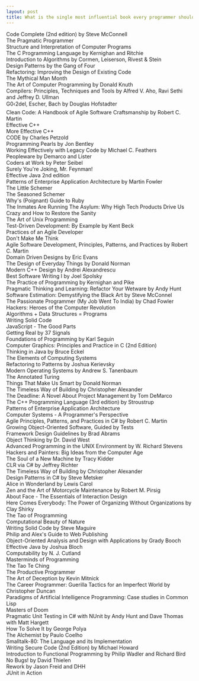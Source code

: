 ```yaml
---
layout: post
title: What is the single most influential book every programmer should read?
---
```


Code Complete (2nd edition) by Steve McConnell<br>
The Pragmatic Programmer<br>
Structure and Interpretation of Computer Programs<br>
The C Programming Language by Kernighan and Ritchie<br>
Introduction to Algorithms by Cormen, Leiserson, Rivest & Stein<br>
Design Patterns by the Gang of Four<br>
Refactoring: Improving the Design of Existing Code<br>
The Mythical Man Month<br>
The Art of Computer Programming by Donald Knuth<br>
Compilers: Principles, Techniques and Tools by Alfred V. Aho, Ravi Sethi and Jeffrey D. Ullman<br>
G0‹2del, Escher, Bach by Douglas Hofstadter<br>
Clean Code: A Handbook of Agile Software Craftsmanship by Robert C. Martin<br>
Effective C++<br>
More Effective C++<br>
CODE by Charles Petzold<br>
Programming Pearls by Jon Bentley<br>
Working Effectively with Legacy Code by Michael C. Feathers<br>
Peopleware by Demarco and Lister<br>
Coders at Work by Peter Seibel<br>
Surely You're Joking, Mr. Feynman!<br>
Effective Java 2nd edition<br>
Patterns of Enterprise Application Architecture by Martin Fowler<br>
The Little Schemer<br>
The Seasoned Schemer<br>
Why's (Poignant) Guide to Ruby<br>
The Inmates Are Running The Asylum: Why High Tech Products Drive Us Crazy and How to Restore the Sanity<br>
The Art of Unix Programming<br>
Test-Driven Development: By Example by Kent Beck<br>
Practices of an Agile Developer<br>
Don't Make Me Think<br>
Agile Software Development, Principles, Patterns, and Practices by Robert C. Martin<br>
Domain Driven Designs by Eric Evans<br>
The Design of Everyday Things by Donald Norman<br>
Modern C++ Design by Andrei Alexandrescu<br>
Best Software Writing I by Joel Spolsky<br>
The Practice of Programming by Kernighan and Pike<br>
Pragmatic Thinking and Learning: Refactor Your Wetware by Andy Hunt<br>
Software Estimation: Demystifying the Black Art by Steve McConnel<br>
The Passionate Programmer (My Job Went To India) by Chad Fowler<br>
Hackers: Heroes of the Computer Revolution<br>
Algorithms + Data Structures = Programs<br>
Writing Solid Code<br>
JavaScript - The Good Parts<br>
Getting Real by 37 Signals<br>
Foundations of Programming by Karl Seguin<br>
Computer Graphics: Principles and Practice in C (2nd Edition)<br>
Thinking in Java by Bruce Eckel<br>
The Elements of Computing Systems<br>
Refactoring to Patterns by Joshua Kerievsky<br>
Modern Operating Systems by Andrew S. Tanenbaum<br>
The Annotated Turing<br>
Things That Make Us Smart by Donald Norman<br>
The Timeless Way of Building by Christopher Alexander<br>
The Deadline: A Novel About Project Management by Tom DeMarco<br>
The C++ Programming Language (3rd edition) by Stroustrup<br>
Patterns of Enterprise Application Architecture<br>
Computer Systems - A Programmer's Perspective<br>
Agile Principles, Patterns, and Practices in C# by Robert C. Martin<br>
Growing Object-Oriented Software, Guided by Tests<br>
Framework Design Guidelines by Brad Abrams<br>
Object Thinking by Dr. David West<br>
Advanced Programming in the UNIX Environment by W. Richard Stevens<br>
Hackers and Painters: Big Ideas from the Computer Age<br>
The Soul of a New Machine by Tracy Kidder<br>
CLR via C# by Jeffrey Richter<br>
The Timeless Way of Building by Christopher Alexander<br>
Design Patterns in C# by Steve Metsker<br>
Alice in Wonderland by Lewis Carol<br>
Zen and the Art of Motorcycle Maintenance by Robert M. Pirsig<br>
About Face - The Essentials of Interaction Design<br>
Here Comes Everybody: The Power of Organizing Without Organizations by Clay Shirky<br>
The Tao of Programming<br>
Computational Beauty of Nature<br>
Writing Solid Code by Steve Maguire<br>
Philip and Alex's Guide to Web Publishing<br>
Object-Oriented Analysis and Design with Applications by Grady Booch<br>
Effective Java by Joshua Bloch<br>
Computability by N. J. Cutland<br>
Masterminds of Programming<br>
The Tao Te Ching<br>
The Productive Programmer<br>
The Art of Deception by Kevin Mitnick<br>
The Career Programmer: Guerilla Tactics for an Imperfect World by Christopher Duncan<br>
Paradigms of Artificial Intelligence Programming: Case studies in Common Lisp<br>
Masters of Doom<br>
Pragmatic Unit Testing in C# with NUnit by Andy Hunt and Dave Thomas with Matt Hargett<br>
How To Solve It by George Polya<br>
The Alchemist by Paulo Coelho<br>
Smalltalk-80: The Language and its Implementation<br>
Writing Secure Code (2nd Edition) by Michael Howard<br>
Introduction to Functional Programming by Philip Wadler and Richard Bird<br>
No Bugs! by David Thielen<br>
Rework by Jason Freid and DHH<br>
JUnit in Action<br>
